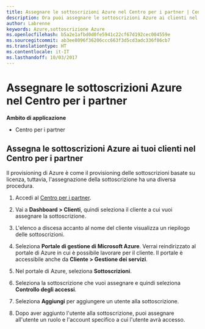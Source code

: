 ```yaml
---
title: Assegnare le sottoscrizioni Azure nel Centro per i partner | Centro per i partner
description: Ora puoi assegnare le sottoscrizioni Azure ai clienti nel Centro per i partner.
author: Labrenne
keywords: Azure,sottoscrizione Azure
ms.openlocfilehash: b5a2e1afbd0d0fe5941c22cf67d192cec004559e
ms.sourcegitcommit: ab3ee8096f36206ccc663f3d5cd3adc336f86cb7
ms.translationtype: HT
ms.contentlocale: it-IT
ms.lasthandoff: 10/03/2017
---
```

# <a name="assign-azure-subscriptions-in-partner-center"></a>Assegnare le sottoscrizioni Azure nel Centro per i partner

**Ambito di applicazione**

-  Centro per i partner
 
## <a name="assign-azure-subcriptions-to-your-customers-in-partner-center"></a>Assegna le sottoscrizioni Azure ai tuoi clienti nel Centro per i partner

Il provisioning di Azure è come il provisioning delle sottoscrizioni basate su licenza, tuttavia, l'assegnazione della sottoscrizione ha una diversa procedura.
 
1. Accedi al [Centro per i partner](https://na01.safelinks.protection.outlook.com/?url=https%3A%2F%2Fpartnercenter.microsoft.com%2F&data=02%7C01%7Cv-keimag%40microsoft.com%7C6f107d2337fa483b078e08d4efba2d13%7C72f988bf86f141af91ab2d7cd011db47%7C1%7C0%7C636397030307982666&sdata=jViWaoT04hVO10MpiduZoNV95Iv%2B4RX3wpVd028RHSU%3D&reserved=0).

2. Vai a **Dashboard > Clienti**, quindi seleziona il cliente a cui vuoi assegnare la sottoscrizione.

3. L'elenco a discesa accanto al nome del cliente visualizza un riepilogo delle sottoscrizioni.

4. Seleziona **Portale di gestione di Microsoft Azure**. Verrai reindirizzato al portale di Azure in cui è possibile lavorare per il cliente. Il portale è accessibile anche da **Cliente > Gestione dei servizi**.

5. Nel portale di Azure, seleziona **Sottoscrizioni**.

6. Seleziona la sottoscrizione che vuoi assegnare e quindi seleziona **Controllo degli accessi**.

7. Seleziona **Aggiungi** per aggiungere un utente alla sottoscrizione. 

8. Dopo aver aggiunto l'utente alla sottoscrizione, puoi assegnare all'utente un ruolo e l'account specifico a cui l'utente avrà accesso. 



